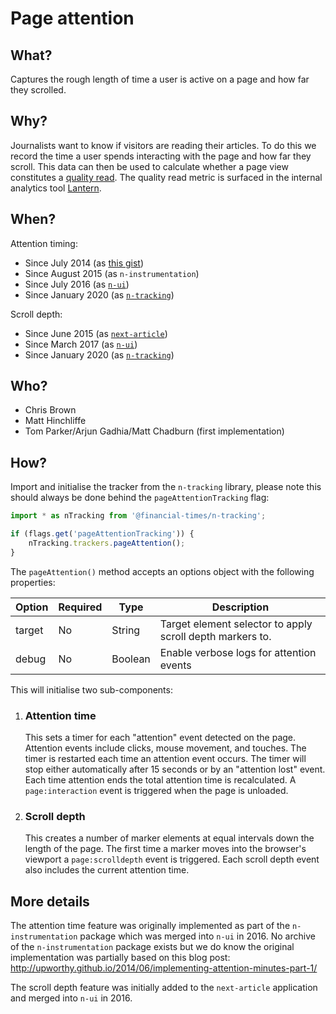 # Page attention

## What?

Captures the rough length of time a user is active on a page and how far they scrolled.


## Why?

Journalists want to know if visitors are reading their articles. To do this we record the time a user spends interacting with the page and how far they scroll. This data can then be used to calculate whether a page view constitutes a [quality read]. The quality read metric is surfaced in the internal analytics tool [Lantern].

[quality read]: https://docs.google.com/document/d/1hkU31FTEQmsRCqVzQebEf--QCw4QncMtutYxdGw8QmE/edit
[Lantern]: https://lantern.ft.com/


## When?

Attention timing:

- Since July 2014 (as [this gist](https://gist.github.com/adgad/7c0244f491618a7f6078))
- Since August 2015 (as `n-instrumentation`)
- Since July 2016 (as [`n-ui`])
- Since January 2020 (as [`n-tracking`])

Scroll depth:

- Since June 2015 (as [`next-article`])
- Since March 2017 (as [`n-ui`])
- Since January 2020 (as [`n-tracking`])


[`n-ui`]: https://github.com/Financial-Times/n-ui/pull/216
[`n-tracking`]: https://github.com/Financial-Times/n-tracking/pull/35
[`next-article`]: https://github.com/Financial-Times/next-article/pull/543


## Who?

- Chris Brown
- Matt Hinchliffe
- Tom Parker/Arjun Gadhia/Matt Chadburn (first implementation)


## How?

Import and initialise the tracker from the `n-tracking` library, please note this should always be done behind the `pageAttentionTracking` flag:

```js
import * as nTracking from '@financial-times/n-tracking';

if (flags.get('pageAttentionTracking')) {
    nTracking.trackers.pageAttention();
}
```

The `pageAttention()` method accepts an options object with the following properties:

| Option | Required | Type    | Description                                               |
|--------|----------|---------|-----------------------------------------------------------|
| target | No       | String  | Target element selector to apply scroll depth markers to. |
| debug  | No       | Boolean | Enable verbose logs for attention events                  |

This will initialise two sub-components:

1. ### Attention time
    This sets a timer for each "attention" event detected on the page. Attention events include clicks, mouse movement, and touches. The timer is restarted each time an attention event occurs. The timer will stop either automatically after 15 seconds or by an "attention lost" event. Each time attention ends the total attention time is recalculated. A `page:interaction` event is triggered when the page is unloaded.

2. ### Scroll depth
    This creates a number of marker elements at equal intervals down the length of the page. The first time a marker moves into the browser's viewport a `page:scrolldepth` event is triggered. Each scroll depth event also includes the current attention time.


## More details

The attention time feature was originally implemented as part of the `n-instrumentation` package which was merged into `n-ui` in 2016. No archive of the `n-instrumentation` package exists but we do know the original implementation was partially based on this blog post: http://upworthy.github.io/2014/06/implementing-attention-minutes-part-1/

The scroll depth feature was initially added to the `next-article` application and merged into `n-ui` in 2016.
